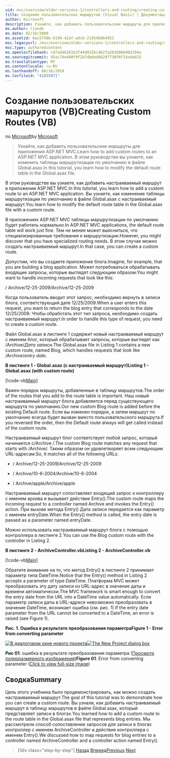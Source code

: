 ```yaml
---
uid: mvc/overview/older-versions-1/controllers-and-routing/creating-custom-routes-vb
title: Создание пользовательских маршрутов (Visual Basic) | Документация Майкрософт
author: microsoft
description: Узнайте, как добавить пользовательские маршруты для приложения ASP.NET MVC. В этом руководстве вы узнаете, как изменить таблицы маршрутизации по умолчанию в файле Global.asax.
ms.author: riande
ms.date: 02/16/2009
ms.assetid: 6ac5758b-6199-42af-adcb-21954b864951
msc.legacyurl: /mvc/overview/older-versions-1/controllers-and-routing/creating-custom-routes-vb
msc.type: authoredcontent
ms.openlocfilehash: cd7ad46161b3f44d915bc4b2fa201606b00d194a
ms.sourcegitcommit: 45ac74e400f9f2b7dbded66297730f6f14a4eb25
ms.translationtype: MT
ms.contentlocale: ru-RU
ms.lasthandoff: 08/16/2018
ms.locfileid: "41835971"
---
```

<a name="creating-custom-routes-vb"></a><span data-ttu-id="c4844-104">Создание пользовательских маршрутов (VB)</span><span class="sxs-lookup"><span data-stu-id="c4844-104">Creating Custom Routes (VB)</span></span>
====================
<span data-ttu-id="c4844-105">по [Microsoft](https://github.com/microsoft)</span><span class="sxs-lookup"><span data-stu-id="c4844-105">by [Microsoft](https://github.com/microsoft)</span></span>

> <span data-ttu-id="c4844-106">Узнайте, как добавить пользовательские маршруты для приложения ASP.NET MVC.</span><span class="sxs-lookup"><span data-stu-id="c4844-106">Learn how to add custom routes to an ASP.NET MVC application.</span></span> <span data-ttu-id="c4844-107">В этом руководстве вы узнаете, как изменить таблицы маршрутизации по умолчанию в файле Global.asax.</span><span class="sxs-lookup"><span data-stu-id="c4844-107">In this tutorial, you learn how to modify the default route table in the Global.asax file.</span></span>


<span data-ttu-id="c4844-108">В этом руководстве вы узнаете, как добавить настраиваемый маршрут в приложении ASP.NET MVC.</span><span class="sxs-lookup"><span data-stu-id="c4844-108">In this tutorial, you learn how to add a custom route to an ASP.NET MVC application.</span></span> <span data-ttu-id="c4844-109">Вы узнаете, как изменение таблицы маршрутизации по умолчанию в файле Global.asax с настраиваемый маршрут.</span><span class="sxs-lookup"><span data-stu-id="c4844-109">You learn how to modify the default route table in the Global.asax file with a custom route.</span></span>

<span data-ttu-id="c4844-110">В приложениях ASP.NET MVC таблицы маршрутизации по умолчанию будет работать нормально.</span><span class="sxs-lookup"><span data-stu-id="c4844-110">In ASP.NET MVC applications, the default route table will work just fine.</span></span> <span data-ttu-id="c4844-111">Тем не менее может выясниться, что специализированные требования к маршрутизации.</span><span class="sxs-lookup"><span data-stu-id="c4844-111">However, you might discover that you have specialized routing needs.</span></span> <span data-ttu-id="c4844-112">В этом случае можно создать настраиваемый маршрут.</span><span class="sxs-lookup"><span data-stu-id="c4844-112">In that case, you can create a custom route.</span></span>

<span data-ttu-id="c4844-113">Допустим, что вы создаете приложение блога.</span><span class="sxs-lookup"><span data-stu-id="c4844-113">Imagine, for example, that you are building a blog application.</span></span> <span data-ttu-id="c4844-114">Может потребоваться обрабатывать входящие запросы, которые выглядят следующим образом:</span><span class="sxs-lookup"><span data-stu-id="c4844-114">You might want to handle incoming requests that look like this:</span></span>

<span data-ttu-id="c4844-115">/ Archive/12-25-2009</span><span class="sxs-lookup"><span data-stu-id="c4844-115">/Archive/12-25-2009</span></span>

<span data-ttu-id="c4844-116">Когда пользователь вводит этот запрос, необходимо вернуть в записи блога, соответствующий дате 12/25/2009.</span><span class="sxs-lookup"><span data-stu-id="c4844-116">When a user enters this request, you want to return the blog entry that corresponds to the date 12/25/2009.</span></span> <span data-ttu-id="c4844-117">Чтобы обработать этот тип запроса, необходимо создать настраиваемый маршрут.</span><span class="sxs-lookup"><span data-stu-id="c4844-117">In order to handle this type of request, you need to create a custom route.</span></span>

<span data-ttu-id="c4844-118">Файл Global.asax в листинге 1 содержит новый настраиваемый маршрут с именем блог, который обрабатывает запросы, которые выглядят как /Archive/*Дата записи*.</span><span class="sxs-lookup"><span data-stu-id="c4844-118">The Global.asax file in Listing 1 contains a new custom route, named Blog, which handles requests that look like /Archive/*entry date*.</span></span>

<span data-ttu-id="c4844-119">**В листинге 1 - Global.asax (с настраиваемый маршрут)**</span><span class="sxs-lookup"><span data-stu-id="c4844-119">**Listing 1 - Global.asax (with custom route)**</span></span>

[!code-vb[Main](creating-custom-routes-vb/samples/sample1.vb)]

<span data-ttu-id="c4844-120">Важен порядок маршруты, добавленные в таблицу маршрутов.</span><span class="sxs-lookup"><span data-stu-id="c4844-120">The order of the routes that you add to the route table is important.</span></span> <span data-ttu-id="c4844-121">Наш новый настраиваемый маршрут блога добавляется перед существующего маршрута по умолчанию.</span><span class="sxs-lookup"><span data-stu-id="c4844-121">Our new custom Blog route is added before the existing Default route.</span></span> <span data-ttu-id="c4844-122">Если вы изменен порядок, а затем маршрут по умолчанию всегда будет вызван вместо пользовательского маршрута.</span><span class="sxs-lookup"><span data-stu-id="c4844-122">If you reversed the order, then the Default route always will get called instead of the custom route.</span></span>

<span data-ttu-id="c4844-123">Настраиваемый маршрут блог соответствует любой запрос, который начинается с/Archive /.</span><span class="sxs-lookup"><span data-stu-id="c4844-123">The custom Blog route matches any request that starts with /Archive/.</span></span> <span data-ttu-id="c4844-124">Таким образом он удовлетворяет всем следующим URL-адресам:</span><span class="sxs-lookup"><span data-stu-id="c4844-124">So, it matches all of the following URLs:</span></span>

- <span data-ttu-id="c4844-125">/ Archive/12-25-2009</span><span class="sxs-lookup"><span data-stu-id="c4844-125">/Archive/12-25-2009</span></span>

- <span data-ttu-id="c4844-126">/ Archive/10-6-2004</span><span class="sxs-lookup"><span data-stu-id="c4844-126">/Archive/10-6-2004</span></span>

- <span data-ttu-id="c4844-127">/ Archive/apple</span><span class="sxs-lookup"><span data-stu-id="c4844-127">/Archive/apple</span></span>

<span data-ttu-id="c4844-128">Настраиваемый маршрут сопоставляет входящий запрос к контроллеру с именем архива и вызывает действие Entry().</span><span class="sxs-lookup"><span data-stu-id="c4844-128">The custom route maps the incoming request to a controller named Archive and invokes the Entry() action.</span></span> <span data-ttu-id="c4844-129">При вызове метода Entry() Дата записи передается как параметр с именем entryDate.</span><span class="sxs-lookup"><span data-stu-id="c4844-129">When the Entry() method is called, the entry date is passed as a parameter named entryDate.</span></span>

<span data-ttu-id="c4844-130">Можно использовать настраиваемый маршрут блога с помощью контроллера в листинге 2.</span><span class="sxs-lookup"><span data-stu-id="c4844-130">You can use the Blog custom route with the controller in Listing 2.</span></span>

<span data-ttu-id="c4844-131">**В листинге 2 - ArchiveController.vb**</span><span class="sxs-lookup"><span data-stu-id="c4844-131">**Listing 2 - ArchiveController.vb**</span></span>

[!code-vb[Main](creating-custom-routes-vb/samples/sample2.vb)]

<span data-ttu-id="c4844-132">Обратите внимание на то, что метод Entry() в листинге 2 принимает параметр типа DateTime.</span><span class="sxs-lookup"><span data-stu-id="c4844-132">Notice that the Entry() method in Listing 2 accepts a parameter of type DateTime.</span></span> <span data-ttu-id="c4844-133">Платформа MVC может преобразовать эту дату записи из URL-адрес в значение даты и времени автоматически.</span><span class="sxs-lookup"><span data-stu-id="c4844-133">The MVC framework is smart enough to convert the entry date from the URL into a DateTime value automatically.</span></span> <span data-ttu-id="c4844-134">Если параметр записи даты в URL-адресе невозможно преобразовать в значение DateTime, возникает ошибка (см. рис. 1).</span><span class="sxs-lookup"><span data-stu-id="c4844-134">If the entry date parameter from the URL cannot be converted to a DateTime, an error is raised (see Figure 1).</span></span>

<span data-ttu-id="c4844-135">**Рис. 1. Ошибка в результате преобразования параметра**</span><span class="sxs-lookup"><span data-stu-id="c4844-135">**Figure 1 - Error from converting parameter**</span></span>


<span data-ttu-id="c4844-136">[![В диалоговом окне нового проекта](creating-custom-routes-vb/_static/image1.jpg)](creating-custom-routes-vb/_static/image1.png)</span><span class="sxs-lookup"><span data-stu-id="c4844-136">[![The New Project dialog box](creating-custom-routes-vb/_static/image1.jpg)](creating-custom-routes-vb/_static/image1.png)</span></span>

<span data-ttu-id="c4844-137">**Рис 01**: ошибка в результате преобразования параметра ([Просмотр полноразмерного изображения](creating-custom-routes-vb/_static/image2.png))</span><span class="sxs-lookup"><span data-stu-id="c4844-137">**Figure 01**: Error from converting parameter ([Click to view full-size image](creating-custom-routes-vb/_static/image2.png))</span></span>


## <a name="summary"></a><span data-ttu-id="c4844-138">Сводка</span><span class="sxs-lookup"><span data-stu-id="c4844-138">Summary</span></span>

<span data-ttu-id="c4844-139">Цель этого учебника было продемонстрировать, как можно создать настраиваемый маршрут.</span><span class="sxs-lookup"><span data-stu-id="c4844-139">The goal of this tutorial was to demonstrate how you can create a custom route.</span></span> <span data-ttu-id="c4844-140">Вы узнали, как добавить настраиваемый маршрут в таблицу маршрутов в файле Global.asax, который представляет записи в блогах.</span><span class="sxs-lookup"><span data-stu-id="c4844-140">You learned how to add a custom route to the route table in the Global.asax file that represents blog entries.</span></span> <span data-ttu-id="c4844-141">Мы рассмотрели способ сопоставления запросов для записи в блогах контроллер с именем ArchiveController и действие контроллера с именем Entry().</span><span class="sxs-lookup"><span data-stu-id="c4844-141">We discussed how to map requests for blog entries to a controller named ArchiveController and a controller action named Entry().</span></span>

> [!div class="step-by-step"]
> <span data-ttu-id="c4844-142">[Назад](asp-net-mvc-controller-overview-vb.md)
> [Вперед](creating-a-route-constraint-vb.md)</span><span class="sxs-lookup"><span data-stu-id="c4844-142">[Previous](asp-net-mvc-controller-overview-vb.md)
[Next](creating-a-route-constraint-vb.md)</span></span>
